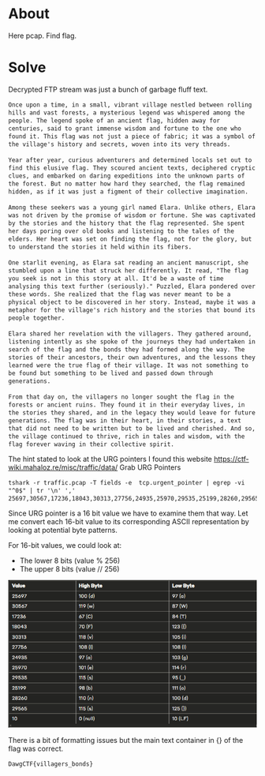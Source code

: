# About
Here pcap. Find flag.
# Solve
Decrypted FTP stream was just a bunch of garbage fluff text.
```
Once upon a time, in a small, vibrant village nestled between rolling hills and vast forests, a mysterious legend was whispered among the people. The legend spoke of an ancient flag, hidden away for centuries, said to grant immense wisdom and fortune to the one who found it. This flag was not just a piece of fabric; it was a symbol of the village's history and secrets, woven into its very threads.

Year after year, curious adventurers and determined locals set out to find this elusive flag. They scoured ancient texts, deciphered cryptic clues, and embarked on daring expeditions into the unknown parts of the forest. But no matter how hard they searched, the flag remained hidden, as if it was just a figment of their collective imagination.

Among these seekers was a young girl named Elara. Unlike others, Elara was not driven by the promise of wisdom or fortune. She was captivated by the stories and the history that the flag represented. She spent her days poring over old books and listening to the tales of the elders. Her heart was set on finding the flag, not for the glory, but to understand the stories it held within its fibers.

One starlit evening, as Elara sat reading an ancient manuscript, she stumbled upon a line that struck her differently. It read, "The flag you seek is not in this story at all. It'd be a waste of time analysing this text further (seriously)." Puzzled, Elara pondered over these words. She realized that the flag was never meant to be a physical object to be discovered in her story. Instead, maybe it was a metaphor for the village's rich history and the stories that bound its people together.

Elara shared her revelation with the villagers. They gathered around, listening intently as she spoke of the journeys they had undertaken in search of the flag and the bonds they had formed along the way. The stories of their ancestors, their own adventures, and the lessons they learned were the true flag of their village. It was not something to be found but something to be lived and passed down through generations.

From that day on, the villagers no longer sought the flag in the forests or ancient ruins. They found it in their everyday lives, in the stories they shared, and in the legacy they would leave for future generations. The flag was in their heart, in their stories, a text that did not need to be written but to be lived and cherished. And so, the village continued to thrive, rich in tales and wisdom, with the flag forever waving in their collective spirit.
```

The hint stated to look at the URG pointers
I found this website
https://ctf-wiki.mahaloz.re/misc/traffic/data/
Grab URG Pointers
```
tshark -r traffic.pcap -T fields -e  tcp.urgent_pointer | egrep -vi "^0$" | tr '\n' ','
25697,30567,17236,18043,30313,27756,24935,25970,29535,25199,28260,29565,10,   
```

Since URG pointer is a 16 bit value we have to examine them that way. Let me convert each 16-bit value to its corresponding ASCII representation by looking at potential byte patterns.

For 16-bit values, we could look at:
- The lower 8 bits (value % 256)
- The upper 8 bits (value // 256)

  
![](../Images/Pasted%20image%2020250419190833.png)

There is a bit of formatting issues but the main text container in {} of the flag was correct.
```
DawgCTF{villagers_bonds}
```
